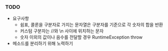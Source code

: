 ### TODO
- 요구사항
  - 쉼표, 콜론을 구분자로 가지는 문자열은 구분자를 기준으로 각 숫자의 합을 반환
  - 커스텀 구분자는 //와 \n 사이에 위치하는 문자
  - 숫자 이외의 값이나 음수를 전달할 경우 RuntimeException throw
- 메소드를 분리하기 위해 노력하기
